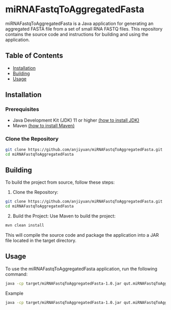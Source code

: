 # miRNAFastqToAggregatedFasta

miRNAFastqToAggregatedFasta is a Java application for generating an aggregated FASTA file from a set of small RNA FASTQ files. This repository contains the source code and instructions for building and using the application.

## Table of Contents

- [Installation](#installation)
- [Building](#building)
- [Usage](#usage)

## Installation

### Prerequisites

- Java Development Kit (JDK) 11 or higher [(how to install JDK)](https://bioweb01.qut.edu.au/Install_java.html) 
- Maven [(how to install Maven)](https://bioweb01.qut.edu.au/Install_maven.html)

### Clone the Repository

```sh
git clone https://github.com/anjiyuan/miRNAFastqToAggregatedFasta.git
cd miRNAFastqToAggregatedFasta
```
## Building
To build the project from source, follow these steps:

1. Clone the Repository:
```sh
git clone https://github.com/anjiyuan/miRNAFastqToAggregatedFasta.git
cd miRNAFastqToAggregatedFasta
```
2. Build the Project:
Use Maven to build the project:
```sh
mvn clean install
```
This will compile the source code and package the application into a JAR file located in the target directory.
## Usage
To use the miRNAFastqToAggregatedFasta application, run the following command:
```sh
java -cp target/miRNAFastqToAggregatedFasta-1.0.jar qut.miRNAFastqToAggregatedFasta.miRNAFastqToAggregatedFasta <fastq_folder> <prefix_output_filename>
```
Example
```sh
java -cp target/miRNAFastqToAggregatedFasta-1.0.jar qut.miRNAFastqToAggregatedFasta.miRNAFastqToAggregatedFasta demoData demoData/demo.aggregated.fa
```
